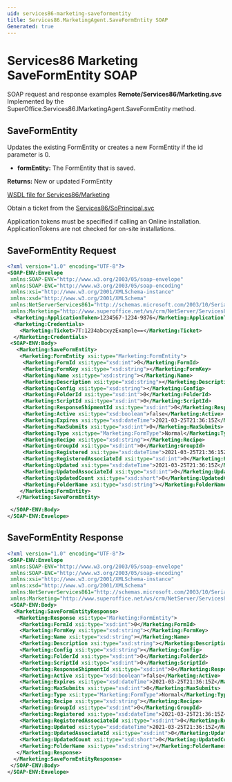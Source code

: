```yaml
---
uid: services86-marketing-saveformentity
title: Services86.MarketingAgent.SaveFormEntity SOAP
Generated: true
---
```


# Services86 Marketing SaveFormEntity SOAP

SOAP request and response examples **Remote/Services86/Marketing.svc**
Implemented by the <see cref="M:SuperOffice.Services86.IMarketingAgent.SaveFormEntity">SuperOffice.Services86.IMarketingAgent.SaveFormEntity</see> method.

## SaveFormEntity

Updates the existing FormEntity or creates a new FormEntity if the id parameter is 0.

* **formEntity:** The FormEntity that is saved.

**Returns:** New or updated FormEntity


[WSDL file for Services86/Marketing](../Services86-Marketing.md)

Obtain a ticket from the [Services86/SoPrincipal.svc](../SoPrincipal/SoPrincipal.md)

Application tokens must be specified if calling an Online installation. ApplicationTokens are not checked for on-site installations.

## SaveFormEntity Request

```xml
<?xml version="1.0" encoding="UTF-8"?>
<SOAP-ENV:Envelope
 xmlns:SOAP-ENV="http://www.w3.org/2003/05/soap-envelope"
 xmlns:SOAP-ENC="http://www.w3.org/2003/05/soap-encoding"
 xmlns:xsi="http://www.w3.org/2001/XMLSchema-instance"
 xmlns:xsd="http://www.w3.org/2001/XMLSchema"
 xmlns:NetServerServices861="http://schemas.microsoft.com/2003/10/Serialization/"
 xmlns:Marketing="http://www.superoffice.net/ws/crm/NetServer/Services86">
  <Marketing:ApplicationToken>1234567-1234-9876</Marketing:ApplicationToken>
  <Marketing:Credentials>
    <Marketing:Ticket>7T:1234abcxyzExample==</Marketing:Ticket>
  </Marketing:Credentials>
 <SOAP-ENV:Body>
   <Marketing:SaveFormEntity>
    <Marketing:FormEntity xsi:type="Marketing:FormEntity">
     <Marketing:FormId xsi:type="xsd:int">0</Marketing:FormId>
     <Marketing:FormKey xsi:type="xsd:string"></Marketing:FormKey>
     <Marketing:Name xsi:type="xsd:string"></Marketing:Name>
     <Marketing:Description xsi:type="xsd:string"></Marketing:Description>
     <Marketing:Config xsi:type="xsd:string"></Marketing:Config>
     <Marketing:FolderId xsi:type="xsd:int">0</Marketing:FolderId>
     <Marketing:ScriptId xsi:type="xsd:int">0</Marketing:ScriptId>
     <Marketing:ResponseShipmentId xsi:type="xsd:int">0</Marketing:ResponseShipmentId>
     <Marketing:Active xsi:type="xsd:boolean">false</Marketing:Active>
     <Marketing:Expires xsi:type="xsd:dateTime">2021-03-25T21:36:15Z</Marketing:Expires>
     <Marketing:MaxSubmits xsi:type="xsd:int">0</Marketing:MaxSubmits>
     <Marketing:Type xsi:type="Marketing:FormType">Normal</Marketing:Type>
     <Marketing:Recipe xsi:type="xsd:string"></Marketing:Recipe>
     <Marketing:GroupId xsi:type="xsd:int">0</Marketing:GroupId>
     <Marketing:Registered xsi:type="xsd:dateTime">2021-03-25T21:36:15Z</Marketing:Registered>
     <Marketing:RegisteredAssociateId xsi:type="xsd:int">0</Marketing:RegisteredAssociateId>
     <Marketing:Updated xsi:type="xsd:dateTime">2021-03-25T21:36:15Z</Marketing:Updated>
     <Marketing:UpdatedAssociateId xsi:type="xsd:int">0</Marketing:UpdatedAssociateId>
     <Marketing:UpdatedCount xsi:type="xsd:short">0</Marketing:UpdatedCount>
     <Marketing:FolderName xsi:type="xsd:string"></Marketing:FolderName>
    </Marketing:FormEntity>
   </Marketing:SaveFormEntity>

 </SOAP-ENV:Body>
</SOAP-ENV:Envelope>

```


## SaveFormEntity Response

```xml
<?xml version="1.0" encoding="UTF-8"?>
<SOAP-ENV:Envelope
 xmlns:SOAP-ENV="http://www.w3.org/2003/05/soap-envelope"
 xmlns:SOAP-ENC="http://www.w3.org/2003/05/soap-encoding"
 xmlns:xsi="http://www.w3.org/2001/XMLSchema-instance"
 xmlns:xsd="http://www.w3.org/2001/XMLSchema"
 xmlns:NetServerServices861="http://schemas.microsoft.com/2003/10/Serialization/"
 xmlns:Marketing="http://www.superoffice.net/ws/crm/NetServer/Services86">
 <SOAP-ENV:Body>
  <Marketing:SaveFormEntityResponse>
   <Marketing:Response xsi:type="Marketing:FormEntity">
    <Marketing:FormId xsi:type="xsd:int">0</Marketing:FormId>
    <Marketing:FormKey xsi:type="xsd:string"></Marketing:FormKey>
    <Marketing:Name xsi:type="xsd:string"></Marketing:Name>
    <Marketing:Description xsi:type="xsd:string"></Marketing:Description>
    <Marketing:Config xsi:type="xsd:string"></Marketing:Config>
    <Marketing:FolderId xsi:type="xsd:int">0</Marketing:FolderId>
    <Marketing:ScriptId xsi:type="xsd:int">0</Marketing:ScriptId>
    <Marketing:ResponseShipmentId xsi:type="xsd:int">0</Marketing:ResponseShipmentId>
    <Marketing:Active xsi:type="xsd:boolean">false</Marketing:Active>
    <Marketing:Expires xsi:type="xsd:dateTime">2021-03-25T21:36:15Z</Marketing:Expires>
    <Marketing:MaxSubmits xsi:type="xsd:int">0</Marketing:MaxSubmits>
    <Marketing:Type xsi:type="Marketing:FormType">Normal</Marketing:Type>
    <Marketing:Recipe xsi:type="xsd:string"></Marketing:Recipe>
    <Marketing:GroupId xsi:type="xsd:int">0</Marketing:GroupId>
    <Marketing:Registered xsi:type="xsd:dateTime">2021-03-25T21:36:15Z</Marketing:Registered>
    <Marketing:RegisteredAssociateId xsi:type="xsd:int">0</Marketing:RegisteredAssociateId>
    <Marketing:Updated xsi:type="xsd:dateTime">2021-03-25T21:36:15Z</Marketing:Updated>
    <Marketing:UpdatedAssociateId xsi:type="xsd:int">0</Marketing:UpdatedAssociateId>
    <Marketing:UpdatedCount xsi:type="xsd:short">0</Marketing:UpdatedCount>
    <Marketing:FolderName xsi:type="xsd:string"></Marketing:FolderName>
   </Marketing:Response>
  </Marketing:SaveFormEntityResponse>
 </SOAP-ENV:Body>
</SOAP-ENV:Envelope>

```

